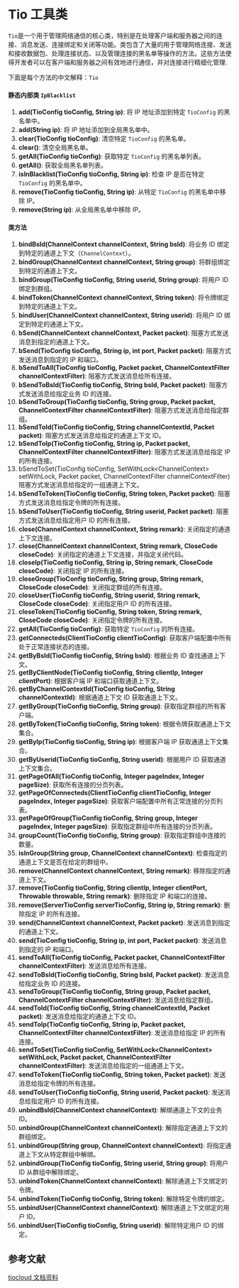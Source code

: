 # Tio 工具类

`Tio`是一个用于管理网络通信的核心类，特别是在处理客户端和服务器之间的连接、消息发送、连接绑定和关闭等功能。类包含了大量的用于管理网络连接、发送和接收数据包、处理连接状态、以及管理连接的黑名单等操作的方法。这些方法使得开发者可以在客户端和服务器之间有效地进行通信，并对连接进行精细化管理.

下面是每个方法的中文解释：`Tio`

#### 静态内部类 `IpBlacklist`

1. **add(TioConfig tioConfig, String ip)**: 将 IP 地址添加到特定 `TioConfig` 的黑名单中。
2. **add(String ip)**: 将 IP 地址添加到全局黑名单中。
3. **clear(TioConfig tioConfig)**: 清空特定 `TioConfig` 的黑名单。
4. **clear()**: 清空全局黑名单。
5. **getAll(TioConfig tioConfig)**: 获取特定 `TioConfig` 的黑名单列表。
6. **getAll()**: 获取全局黑名单列表。
7. **isInBlacklist(TioConfig tioConfig, String ip)**: 检查 IP 是否在特定 `TioConfig` 的黑名单中。
8. **remove(TioConfig tioConfig, String ip)**: 从特定 `TioConfig` 的黑名单中移除 IP。
9. **remove(String ip)**: 从全局黑名单中移除 IP。

#### 类方法

1. **bindBsId(ChannelContext channelContext, String bsId)**: 将业务 ID 绑定到特定的通道上下文（`ChannelContext`）。
2. **bindGroup(ChannelContext channelContext, String group)**: 将群组绑定到特定的通道上下文。
3. **bindGroup(TioConfig tioConfig, String userid, String group)**: 将用户 ID 绑定到群组。
4. **bindToken(ChannelContext channelContext, String token)**: 将令牌绑定到特定的通道上下文。
5. **bindUser(ChannelContext channelContext, String userid)**: 将用户 ID 绑定到特定的通道上下文。
6. **bSend(ChannelContext channelContext, Packet packet)**: 阻塞方式发送消息到指定的通道上下文。
7. **bSend(TioConfig tioConfig, String ip, int port, Packet packet)**: 阻塞方式发送消息到指定的 IP 和端口。
8. **bSendToAll(TioConfig tioConfig, Packet packet, ChannelContextFilter channelContextFilter)**: 阻塞方式发送消息给所有连接。
9. **bSendToBsId(TioConfig tioConfig, String bsId, Packet packet)**: 阻塞方式发送消息给指定业务 ID 的连接。
10. **bSendToGroup(TioConfig tioConfig, String group, Packet packet, ChannelContextFilter channelContextFilter)**: 阻塞方式发送消息给指定群组。
11. **bSendToId(TioConfig tioConfig, String channelContextId, Packet packet)**: 阻塞方式发送消息给指定的通道上下文 ID。
12. **bSendToIp(TioConfig tioConfig, String ip, Packet packet, ChannelContextFilter channelContextFilter)**: 阻塞方式发送消息给指定 IP 的所有连接。
13. bSendToSet(TioConfig tioConfig, SetWithLock&lt;ChannelContext&gt; setWithLock, Packet packet, ChannelContextFilter channelContextFilter) 阻塞方式发送消息给指定的一组通道上下文。
14. **bSendToToken(TioConfig tioConfig, String token, Packet packet)**: 阻塞方式发送消息给指定令牌的所有连接。
15. **bSendToUser(TioConfig tioConfig, String userid, Packet packet)**: 阻塞方式发送消息给指定用户 ID 的所有连接。
16. **close(ChannelContext channelContext, String remark)**: 关闭指定的通道上下文连接。
17. **close(ChannelContext channelContext, String remark, CloseCode closeCode)**: 关闭指定的通道上下文连接，并指定关闭代码。
18. **closeIp(TioConfig tioConfig, String ip, String remark, CloseCode closeCode)**: 关闭指定 IP 的所有连接。
19. **closeGroup(TioConfig tioConfig, String group, String remark, CloseCode closeCode)**: 关闭指定群组的所有连接。
20. **closeUser(TioConfig tioConfig, String userid, String remark, CloseCode closeCode)**: 关闭指定用户 ID 的所有连接。
21. **closeToken(TioConfig tioConfig, String token, String remark, CloseCode closeCode)**: 关闭指定令牌的所有连接。
22. **getAll(TioConfig tioConfig)**: 获取特定 `TioConfig` 的所有连接。
23. **getConnecteds(ClientTioConfig clientTioConfig)**: 获取客户端配置中所有处于正常连接状态的连接。
24. **getByBsId(TioConfig tioConfig, String bsId)**: 根据业务 ID 查找通道上下文。
25. **getByClientNode(TioConfig tioConfig, String clientIp, Integer clientPort)**: 根据客户端 IP 和端口获取通道上下文。
26. **getByChannelContextId(TioConfig tioConfig, String channelContextId)**: 根据通道上下文 ID 获取通道上下文。
27. **getByGroup(TioConfig tioConfig, String group)**: 获取指定群组的所有客户端。
28. **getByToken(TioConfig tioConfig, String token)**: 根据令牌获取通道上下文集合。
29. **getByIp(TioConfig tioConfig, String ip)**: 根据客户端 IP 获取通道上下文集合。
30. **getByUserid(TioConfig tioConfig, String userid)**: 根据用户 ID 获取通道上下文集合。
31. **getPageOfAll(TioConfig tioConfig, Integer pageIndex, Integer pageSize)**: 获取所有连接的分页列表。
32. **getPageOfConnecteds(ClientTioConfig clientTioConfig, Integer pageIndex, Integer pageSize)**: 获取客户端配置中所有正常连接的分页列表。
33. **getPageOfGroup(TioConfig tioConfig, String group, Integer pageIndex, Integer pageSize)**: 获取指定群组中所有连接的分页列表。
34. **groupCount(TioConfig tioConfig, String group)**: 获取指定群组中连接的数量。
35. **isInGroup(String group, ChannelContext channelContext)**: 检查指定的通道上下文是否在给定的群组中。
36. **remove(ChannelContext channelContext, String remark)**: 移除指定的通道上下文。
37. **remove(TioConfig tioConfig, String clientIp, Integer clientPort, Throwable throwable, String remark)**: 删除指定 IP 和端口的连接。
38. **remove(ServerTioConfig serverTioConfig, String ip, String remark)**: 删除指定 IP 的所有连接。
39. **send(ChannelContext channelContext, Packet packet)**: 发送消息到指定的通道上下文。
40. **send(TioConfig tioConfig, String ip, int port, Packet packet)**: 发送消息到指定的 IP 和端口。
41. **sendToAll(TioConfig tioConfig, Packet packet, ChannelContextFilter channelContextFilter)**: 发送消息给所有连接。
42. **sendToBsId(TioConfig tioConfig, String bsId, Packet packet)**: 发送消息给指定业务 ID 的连接。
43. **sendToGroup(TioConfig tioConfig, String group, Packet packet, ChannelContextFilter channelContextFilter)**: 发送消息给指定群组。
44. **sendToId(TioConfig tioConfig, String channelContextId, Packet packet)**: 发送消息给指定的通道上下文 ID。
45. **sendToIp(TioConfig tioConfig, String ip, Packet packet, ChannelContextFilter channelContextFilter)**: 发送消息给指定 IP 的所有连接。
46. **sendToSet(TioConfig tioConfig, SetWithLock&lt;ChannelContext&gt; setWithLock, Packet packet, ChannelContextFilter channelContextFilter)**: 发送消息给指定的一组通道上下文。
47. **sendToToken(TioConfig tioConfig, String token, Packet packet)**: 发送消息给指定令牌的所有连接。
48. **sendToUser(TioConfig tioConfig, String userid, Packet packet)**: 发送消息给指定用户 ID 的所有连接。
49. **unbindBsId(ChannelContext channelContext)**: 解绑通道上下文的业务 ID。
50. **unbindGroup(ChannelContext channelContext)**: 解除指定通道上下文的群组绑定。
51. **unbindGroup(String group, ChannelContext channelContext)**: 将指定通道上下文从特定群组中解绑。
52. **unbindGroup(TioConfig tioConfig, String userid, String group)**: 将用户 ID 从群组中解除绑定。
53. **unbindToken(ChannelContext channelContext)**: 解除通道上下文绑定的令牌。
54. **unbindToken(TioConfig tioConfig, String token)**: 解除特定令牌的绑定。
55. **unbindUser(ChannelContext channelContext)**: 解除通道上下文绑定的用户 ID。
56. **unbindUser(TioConfig tioConfig, String userid)**: 解除特定用户 ID 的绑定。

## 参考文献

[tiocloud 文档资料](https://www.tiocloud.com/doc/tio/?pageNumber=1)
